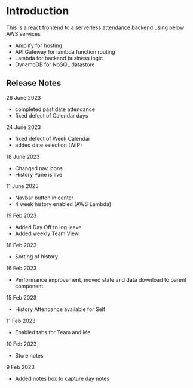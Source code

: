 # Introduction

This is a react frontend to a serverless attendance backend using below AWS services
- Amplify for hosting
- API Gateway for lambda function routing
- Lambda for backend business logic
- DynamoDB for NoSQL datastore


## Release Notes

26 June 2023
- completed past date attendance
- fixed defect of Calendar days

24 June 2023
- fixed defect of Week Calendar
- added date selection (WIP)

18 June 2023
- Changed nav icons
- History Pane is live

11 June 2023
- Navbar button in center
- 4 week history enabled (AWS Lambda)

19 Feb 2023
- Added Day Off to log leave
- Added weekly Team View

18 Feb 2023
- Sorting of history

16 Feb 2023
- Performance improvement, moved state and data download to parent component. 

15 Feb 2023
- History Attendance available for Self

11 Feb 2023
- Enabled tabs for Team and Me

10 Feb 2023
- Store notes

9 Feb 2023
 - Added notes box to capture day notes
